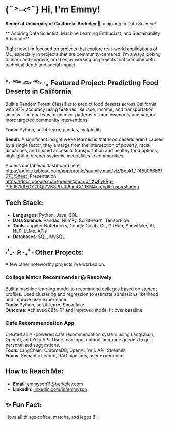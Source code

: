 #  (˶˃⤙˂˶) Hi, I'm Emmy!

**Senior at University of California, Berkeley 🐻**, majoring in Data Science!

** Aspiring Data Scientist, Machine Learning Enthusiast, and Sustainability Advocate**

Right now, I’m focused on projects that explore real-world applications of ML, especially in projects that are community-centered! I’m always looking to learn and improve, and I enjoy working on projects that combine both technical depth and social impact.


## °‧ 𓆝 𓆟 𓆞 ·｡ Featured Project: Predicting Food Deserts in California  
Built a Random Forest Classifier to predict food deserts across California with 97% accuracy using features like race, income, and transportation access. The goal was to uncover patterns of food insecurity and support more targeted community interventions.  

**Tools**: Python, scikit-learn, pandas, matplotlib

**Result**: A significant insight we’ve learned is that food deserts aren’t caused by a single factor, they emerge from the intersection of poverty, racial disparities, and limited access to transportation and healthy food options, highlighting deeper systemic inequalities in communities.

Access our tableau dashboard here: https://public.tableau.com/app/profile/soumily.maji/viz/Book1_17459066681670/Sheet1
Presentation: https://docs.google.com/presentation/d/1XQEyFRp-PfEJ57ldfEOY20Qf7VK8PUJR6gmGGRKM4eo/edit?usp=sharing

## Tech Stack:
- **Languages**: Python, Java, SQL
- **Data Science**: Pandas, NumPy, Scikit-learn, TensorFlow
- **Tools**: Jupyter Notebooks, Google Colab, Git, GitHub, Snowflake, AI, NLP, LLMs, APIs
- **Databases**: SQL, MySQL

## ⋅˚₊‧ ଳ ‧₊˚ ⋅ Other Projects:
A few other noteworthy projects I’ve worked on:

### College Match Recommender @ Resolvely  
Built a machine learning model to recommend colleges based on student profiles. Used clustering and regression to estimate admissions likelihood and improve user experience.  
**Tools**: Python, scikit-learn, Snowflake  
**Outcome**: Achieved 88% R² and improved model fit over baseline.

### Cafe Recommendation App  
Created an AI-powered cafe recommendation system using LangChain, OpenAI, and Yelp API. Users can input natural language queries to get personalized suggestions.  
**Tools**: LangChain, ChromaDB, OpenAI, Yelp API, Streamlit  
**Focus**: Semantic search, RAG pipelines, user experience

## How to Reach Me:
- **Email**: [emmyson11@berkeley.com](mailto:emmyson11@berkeley.com)
- **LinkedIn**: [linkedin.com/in/emmyson](https://www.linkedin.com/in/emmyson)

## ✨ Fun Fact:
I love all things coffee, matcha, and legos !! ✨
